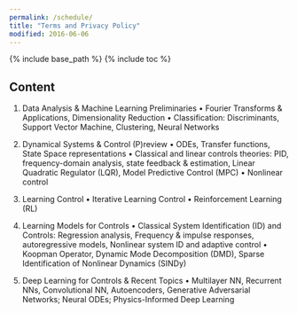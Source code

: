 ```yaml
---
permalink: /schedule/
title: "Terms and Privacy Policy"
modified: 2016-06-06
---
```


{% include base_path %}
{% include toc %}

## Content 
1.	Data Analysis & Machine Learning Preliminaries 
	•	Fourier Transforms & Applications, Dimensionality Reduction
	•	Classification: Discriminants, Support Vector Machine, Clustering, Neural Networks

2.	Dynamical Systems & Control (P)review
	•	ODEs, Transfer functions, State Space representations
	•	Classical and linear controls theories: PID, frequency-domain analysis, state feedback & estimation, Linear Quadratic Regulator (LQR), 			Model Predictive Control (MPC)
	•	Nonlinear control

3.	Learning Control
	•	Iterative Learning Control
	•	Reinforcement Learning (RL)

4.	Learning Models for Controls
	•	Classical System Identification (ID) and Controls: Regression analysis, Frequency & impulse responses, autoregressive models, Nonlinear 		system ID and adaptive control
	•	Koopman Operator, Dynamic Mode Decomposition (DMD), Sparse Identification of Nonlinear Dynamics (SINDy)

5.	Deep Learning for Controls & Recent Topics
	•	Multilayer NN, Recurrent NNs, Convolutional NN, Autoencoders, Generative Adversarial Networks; Neural ODEs; Physics-Informed Deep Learning
